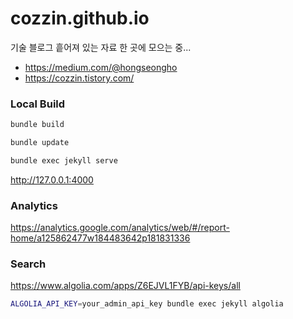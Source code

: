 # cozzin.github.io
기술 블로그
흩어져 있는 자료 한 곳에 모으는 중...

* https://medium.com/@hongseongho
* https://cozzin.tistory.com/

### Local Build
```bash
bundle build
```

```bash
bundle update
```

```bash
bundle exec jekyll serve
```

http://127.0.0.1:4000

### Analytics
https://analytics.google.com/analytics/web/#/report-home/a125862477w184483642p181831336

### Search
https://www.algolia.com/apps/Z6EJVL1FYB/api-keys/all
```bash
ALGOLIA_API_KEY=your_admin_api_key bundle exec jekyll algolia
```
